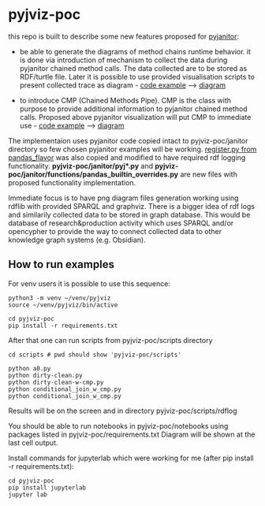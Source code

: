 # pyjviz-poc

this repo is built to describe some new features proposed for [pyjanitor](https://github.com/pyjanitor-devs/pyjanitor):

- be able to generate the diagrams of method chains runtime behavior. it is done via introduction of mechanism to collect the data during pyjanitor chained method calls. The data collected are to be stored as RDF/turtle file. Later it is possible to use provided visualisation scripts to present collected trace as diagram - [code example](https://github.com/asmirnov69/pyjviz-poc/blob/main/scripts/dirty-clean.py) --> [diagram](https://github.com/asmirnov69/pyjviz-poc/blob/main/scripts/rdflog/dirty-clean.ttl.dot.png)

- to introduce CMP (Chained Methods Pipe). CMP is the class with purpose to provide additional information to pyjanitor chained method calls. Proposed above pyjanitor visualization will put CMP to immediate use - [code example](https://github.com/asmirnov69/pyjviz-poc/blob/main/scripts/conditional_join_w_cmp.py) --> [diagram](https://github.com/asmirnov69/pyjviz-poc/blob/main/scripts/rdflog/conditional_join_w_cmp.ttl.dot.png)

The implementaion uses pyjanitor code copied intact to pyjviz-poc/janitor directory so few chosen pyjanitor examples will be working.
[register.py from pandas_flavor](https://github.com/Zsailer/pandas_flavor/blob/master/pandas_flavor/register.py) was also copied and modified to have required rdf logging functionality.
<b>pyjviz-poc/janitor/pyj*.py</b> and <b>pyjviz-poc/janitor/functions/pandas_builtin_overrides.py</b> are new files with proposed functionality implementation.

Immediate focus is to have png diagram files generation working using rdflib with provided SPARQL and graphviz. There is a bigger idea of rdf logs and similarily collected data to be stored in graph database. This would be database of research&production activity which uses SPARQL and/or opencypher to provide the way to connect collected data to other knowledge graph systems (e.g. Obsidian).

## How to run examples

For venv users it is possible to use this sequence:

```
python3 -m venv ~/venv/pyjviz
source ~/venv/pyjviz/bin/active

cd pyjviz-poc
pip install -r requirements.txt
```

After that one can run scripts from pyjviz-poc/scripts directory

```
cd scripts # pwd should show 'pyjviz-poc/scripts'

python a0.py
python dirty-clean.py
python dirty-clean-w-cmp.py
python conditional_join_w_cmp.py
python conditional_join_w_cmp.py
```

Results will be on the screen and in directory pyjviz-poc/scripts/rdflog

You should be able to run notebooks in pyjviz-poc/notebooks using packages listed in pyjviz-poc/requirements.txt
Diagram will be shown at the last cell output.

Install commands for jupyterlab which were working for me (after pip install -r requirements.txt):

```
cd pyjviz-poc
pip install jupyterlab
jupyter lab
```

